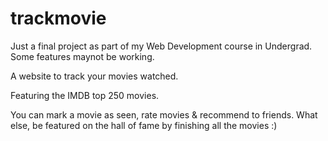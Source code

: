 # trackmovie

Just a final project as part of my Web Development course in Undergrad. Some features maynot be working.

A website to track your movies watched.

Featuring the IMDB top 250 movies.

You can mark a movie as seen, rate movies & recommend to friends. What else, be featured on the hall of fame by finishing all the movies  :)


